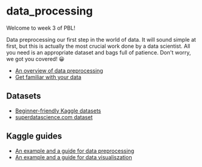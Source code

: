 # data_processing

Welcome to week 3 of PBL!

Data preprocessing our first step in the world of data. It will sound simple at first, but this is actually the most crucial work done by a data scientist. All you need is an appropriate dataset and bags full of patience. Don't worry, we got you covered! 😀

- [An overview of data preprocessing](https://towardsdatascience.com/data-preprocessing-3cd01eefd438)
- [Get familiar with your data](https://www.kaggle.com/dansbecker/basic-data-exploration)

## Datasets

- [Beginner-friendly Kaggle datasets](https://www.kaggle.com/rtatman/fun-beginner-friendly-datasets)
- [superdatascience.com dataset](https://sds-platform-private.s3-us-east-2.amazonaws.com/uploads/P14-Part1-Data-Preprocessing.zip)

## Kaggle guides

- [An example and a guide for data preprocessing](https://www.kaggle.com/anirban7/data-preprocessing-for-beginners)
- [An example and a guide for data visualiszation](https://www.kaggle.com/residentmario/welcome-to-data-visualization)
